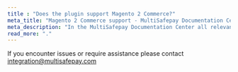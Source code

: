 ```yaml
---
title : "Does the plugin support Magento 2 Commerce?"
meta_title: "Magento 2 Commerce support - MultiSafepay Documentation Center"
meta_description: "In the MultiSafepay Documentation Center all relevant information regarding our Plugins and API. As well as Support pages for Payment Method, Tools and General Questions. You can also find the contact details of our Support Team and Integration Team."
read_more: "."
---
```


If you encounter issues or require assistance please contact [integration@multisafepay.com](mailto:integration@multisafepay.com)
